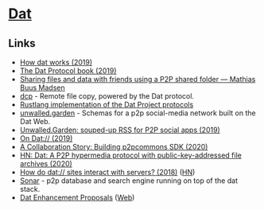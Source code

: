 # [Dat](https://datproject.org/)

## Links

- [How dat works (2019)](https://datprotocol.github.io/how-dat-works/)
- [The Dat Protocol book (2019)](https://datprotocol.github.io/book/)
- [Sharing files and data with friends using a P2P shared folder — Mathias Buus Madsen](https://www.youtube.com/watch?v=7tf14VpeHlE)
- [dcp](https://github.com/tom-james-watson/dat-cp) - Remote file copy, powered by the Dat protocol.
- [Rustlang implementation of the Dat Project protocols](https://datrs.yoshuawuyts.com/)
- [unwalled.garden](https://github.com/beakerbrowser/unwalled.garden) - Schemas for a p2p social-media network built on the Dat Web.
- [Unwalled.Garden: souped-up RSS for P2P social apps (2019)](https://pfrazee.hashbase.io/blog/unwalled-garden)
- [On Dat:// (2019)](https://www.kickscondor.com/on-dat/)
- [A Collaboration Story: Building p2pcommons SDK (2020)](https://geutstudio.com/blog/building-p2pcommons-sdk/)
- [HN: Dat: A P2P hypermedia protocol with public-key-addressed file archives (2020)](https://news.ycombinator.com/item?id=22909998)
- [How do dat:// sites interact with servers? (2018)](https://pfrazee.hashbase.io/blog/dat-and-servers) ([HN](https://news.ycombinator.com/item?id=22917396))
- [Sonar](https://github.com/arso-project/sonar) - p2p database and search engine running on top of the dat stack.
- [Dat Enhancement Proposals](https://github.com/datprotocol/DEPs) ([Web](https://www.datprotocol.com/deps/))
